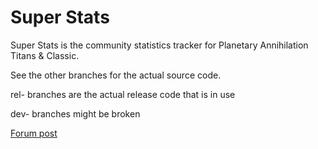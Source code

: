 # Super Stats

Super Stats is the community statistics tracker for Planetary Annihilation Titans & Classic.

See the other branches for the actual source code.

rel- branches are the actual release code that is in use

dev- branches might be broken

[Forum post](https://forums.uberent.com/threads/rel-super-stats.72858/)
